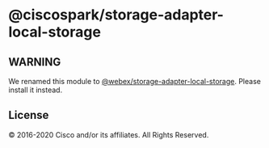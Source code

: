 # @ciscospark/storage-adapter-local-storage

## WARNING

We renamed this module to [@webex/storage-adapter-local-storage](https://www.npmjs.com/package/@webex/storage-adapter-local-storage). Please install it instead.

## License

© 2016-2020 Cisco and/or its affiliates. All Rights Reserved.
